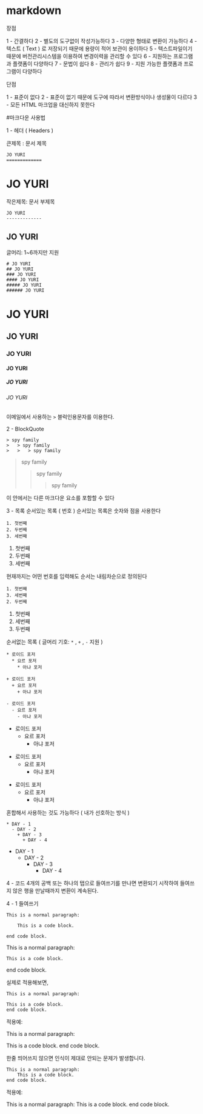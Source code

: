 # markdown

장점

1 - 간결하다
2 - 별도의 도구없이 작성가능하다
3 - 다양한 형태로 변환이 가능하다
4 - 텍스트 ( Text ) 로 저장되기 때문에 용량이 적어 보관이 용이하다
5 - 텍스트파일이기 때문에 버전관리시스템을 이용하여 변경이력을 관리할 수 있다
6 - 지원하는 프로그램과 플랫폼이 다양하다
7 - 문법이 쉽다
8 - 관리가 쉽다
9 - 지원 가능한 플랫폼과 프로그램이 다양하다

단점

1 - 표준이 없다
2 - 표준이 없기 때문에 도구에 따라서 변환방식이나 생성물이 다르다
3 - 모든 HTML 마크업을 대신하지 못한다

#마크다운 사용법

1 - 헤더 ( Headers )

큰제목 : 문서 제목

```
JO YURI
=============
```

JO YURI
=============


작은제목: 문서 부제목

```
JO YURI
-------------
```

JO YURI
-------------

글머리: 1~6까지만 지원

```
# JO YURI
## JO YURI
### JO YURI
#### JO YURI
##### JO YURI
###### JO YURI
```

# JO YURI
## JO YURI
### JO YURI
#### JO YURI
##### JO YURI
###### JO YURI

이메일에서 사용하는 ```>``` 블럭인용문자를 이용한다.

2 - BlockQuote

```
> spy family
>	> spy family
>	>	> spy family
```

> spy family
>	> spy family
>	>	> spy family

이 안에서는 다른 마크다운 요소를 포함할 수 있다

3 - 목록
순서있는 목록 ( 번호 )
순서있는 목록은 숫자와 점을 사용한다

```
1. 첫번째
2. 두번째
3. 세번째
```

1. 첫번째
2. 두번째
3. 세번째

현재까지는 어떤 번호를 입력해도 순서는 내림차순으로 정의된다

```
1. 첫번째
3. 세번째
2. 두번째
```

1. 첫번째
3. 세번째
2. 두번째

순서없는 목록 ( 글머리 기호: ```*``` , ```+``` , ```-```  지원 )
```
* 로이드 포저
  * 요르 포저
    * 아냐 포저

+ 로이드 포저
  + 요르 포저
    + 아냐 포저

- 로이드 포저
  - 요르 포저
    - 아냐 포저
 ```
 
* 로이드 포저
  * 요르 포저
    * 아냐 포저

+ 로이드 포저
  + 요르 포저
    + 아냐 포저

- 로이드 포저
  - 요르 포저
    - 아냐 포저

혼합해서 사용하는 것도 가능하다 ( 내가 선호하는 방식 )

```
* DAY - 1
  - DAY - 2
    + DAY - 3
      + DAY - 4
```

* DAY - 1
  - DAY - 2
    + DAY - 3
      + DAY - 4

4 - 코드
4개의 공백 또는 하나의 탭으로 들여쓰기를 만나면 변환되기 시작하여 들여쓰지 않은 행을 만날때까지 변환이 계속된다.

4 - 1 들여쓰기

```
This is a normal paragraph:

    This is a code block.
    
end code block.
```

This is a normal paragraph:

    This is a code block.
    
end code block.

실제로 적용해보면,


```
This is a normal paragraph:

This is a code block.
end code block.
```

적용예:

This is a normal paragraph:

This is a code block.
end code block.

한줄 띄어쓰지 않으면 인식이 제대로 안되는 문제가 발생합니다.

```
This is a normal paragraph:
    This is a code block.
end code block.
```

적용예:

This is a normal paragraph:
    This is a code block.
end code block.


